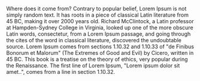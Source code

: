 Where does it come from?
Contrary to popular belief, Lorem Ipsum is not simply random text. It has roots in a piece 
of classical Latin literature from 45 BC, making it over 2000 years old. Richard McClintock, 
a Latin professor at Hampden-Sydney College in Virginia, looked up one of the more obscure 
Latin words, consectetur, from a Lorem Ipsum passage, and going through the cites of the word 
in classical literature, discovered the undoubtable source. Lorem Ipsum comes from sections 
1.10.32 and 1.10.33 of "de Finibus Bonorum et Malorum" (The Extremes of Good and Evil) by 
Cicero, written in 45 BC. This book is a treatise on the theory of ethics, very popular during 
the Renaissance. The first line of Lorem Ipsum, "Lorem ipsum dolor sit amet..", comes from a 
line in section 1.10.32.
